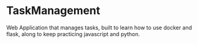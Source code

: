 # TaskManagement
Web Application that manages tasks, built to learn how to use docker and flask, along to keep practicing javascript and python.
